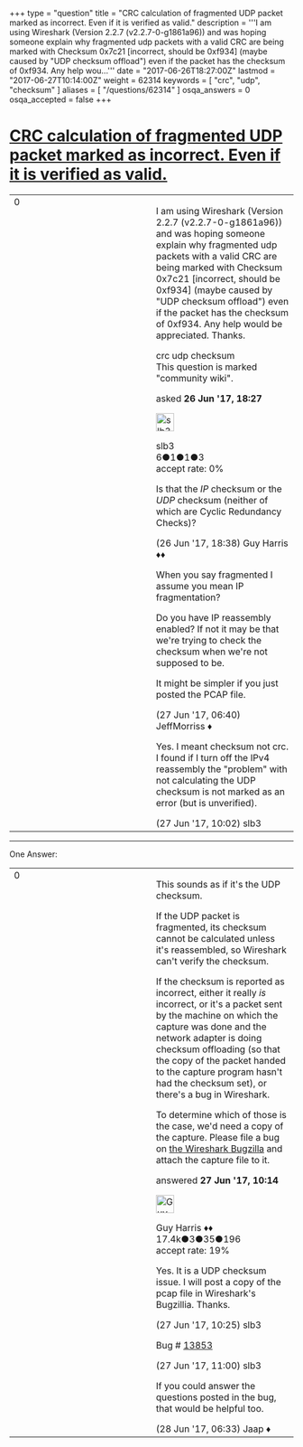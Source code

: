 +++
type = "question"
title = "CRC calculation of fragmented UDP packet marked as incorrect. Even if it is verified as valid."
description = '''I am using Wireshark (Version 2.2.7 (v2.2.7-0-g1861a96)) and was hoping someone explain why fragmented udp packets with a valid CRC are being marked with Checksum 0x7c21 [incorrect, should be 0xf934] (maybe caused by &quot;UDP checksum offload&quot;) even if the packet has the checksum of 0xf934. Any help wou...'''
date = "2017-06-26T18:27:00Z"
lastmod = "2017-06-27T10:14:00Z"
weight = 62314
keywords = [ "crc", "udp", "checksum" ]
aliases = [ "/questions/62314" ]
osqa_answers = 0
osqa_accepted = false
+++

<div class="headNormal">

# [CRC calculation of fragmented UDP packet marked as incorrect. Even if it is verified as valid.](/questions/62314/crc-calculation-of-fragmented-udp-packet-marked-as-incorrect-even-if-it-is-verified-as-valid)

</div>

<div id="main-body">

<div id="askform">

<table id="question-table" style="width:100%;"><colgroup><col style="width: 50%" /><col style="width: 50%" /></colgroup><tbody><tr class="odd"><td style="width: 30px; vertical-align: top"><div class="vote-buttons"><div id="post-62314-score" class="post-score" title="current number of votes">0</div><div id="favorite-count" class="favorite-count"></div></div></td><td><div id="item-right"><div class="question-body"><p>I am using Wireshark (Version 2.2.7 (v2.2.7-0-g1861a96)) and was hoping someone explain why fragmented udp packets with a valid CRC are being marked with Checksum 0x7c21 [incorrect, should be 0xf934] (maybe caused by "UDP checksum offload") even if the packet has the checksum of 0xf934. Any help would be appreciated. Thanks.</p></div><div id="question-tags" class="tags-container tags">crc udp checksum</div><div id="question-controls" class="post-controls"><div class="community-wiki">This question is marked "community wiki".</div></div><div class="post-update-info-container"><div class="post-update-info post-update-info-user"><p>asked <strong>26 Jun '17, 18:27</strong></p><img src="https://secure.gravatar.com/avatar/74e62b7b08522dfffcf3318af951ae3c?s=32&amp;d=identicon&amp;r=g" class="gravatar" width="32" height="32" alt="slb3&#39;s gravatar image" /><p>slb3<br />
<span class="score" title="6 reputation points">6</span><span title="1 badges"><span class="badge1">●</span><span class="badgecount">1</span></span><span title="1 badges"><span class="silver">●</span><span class="badgecount">1</span></span><span title="3 badges"><span class="bronze">●</span><span class="badgecount">3</span></span><br />
<span class="accept_rate" title="Rate of the user&#39;s accepted answers">accept rate:</span> <span title="slb3 has no accepted answers">0%</span></p></div></div><div id="comments-container-62314" class="comments-container"><span id="62315"></span><div id="comment-62315" class="comment"><div id="post-62315-score" class="comment-score"></div><div class="comment-text"><p>Is that the <em>IP</em> checksum or the <em>UDP</em> checksum (neither of which are Cyclic Redundancy Checks)?</p></div><div id="comment-62315-info" class="comment-info"><span class="comment-age">(26 Jun '17, 18:38)</span> Guy Harris ♦♦</div></div><span id="62334"></span><div id="comment-62334" class="comment"><div id="post-62334-score" class="comment-score"></div><div class="comment-text"><p>When you say fragmented I assume you mean IP fragmentation?</p><p>Do you have IP reassembly enabled? If not it may be that we're trying to check the checksum when we're not supposed to be.</p><p>It might be simpler if you just posted the PCAP file.</p></div><div id="comment-62334-info" class="comment-info"><span class="comment-age">(27 Jun '17, 06:40)</span> JeffMorriss ♦</div></div><span id="62340"></span><div id="comment-62340" class="comment"><div id="post-62340-score" class="comment-score"></div><div class="comment-text"><p>Yes. I meant checksum not crc. I found if I turn off the IPv4 reassembly the "problem" with not calculating the UDP checksum is not marked as an error (but is unverified).</p></div><div id="comment-62340-info" class="comment-info"><span class="comment-age">(27 Jun '17, 10:02)</span> slb3</div></div></div><div id="comment-tools-62314" class="comment-tools"></div><div class="clear"></div><div id="comment-62314-form-container" class="comment-form-container"></div><div class="clear"></div></div></td></tr></tbody></table>

------------------------------------------------------------------------

<div class="tabBar">

<span id="sort-top"></span>

<div class="headQuestions">

One Answer:

</div>

</div>

<span id="62342"></span>

<div id="answer-container-62342" class="answer">

<table style="width:100%;"><colgroup><col style="width: 50%" /><col style="width: 50%" /></colgroup><tbody><tr class="odd"><td style="width: 30px; vertical-align: top"><div class="vote-buttons"><div id="post-62342-score" class="post-score" title="current number of votes">0</div></div></td><td><div class="item-right"><div class="answer-body"><p>This sounds as if it's the UDP checksum.</p><p>If the UDP packet is fragmented, its checksum cannot be calculated unless it's reassembled, so Wireshark can't verify the checksum.</p><p>If the checksum is reported as incorrect, either it really <em>is</em> incorrect, or it's a packet sent by the machine on which the capture was done and the network adapter is doing checksum offloading (so that the copy of the packet handed to the capture program hasn't had the checksum set), or there's a bug in Wireshark.</p><p>To determine which of those is the case, we'd need a copy of the capture. Please file a bug on <a href="http://bugs.wireshark.org/">the Wireshark Bugzilla</a> and attach the capture file to it.</p></div><div class="answer-controls post-controls"></div><div class="post-update-info-container"><div class="post-update-info post-update-info-user"><p>answered <strong>27 Jun '17, 10:14</strong></p><img src="https://secure.gravatar.com/avatar/f93de7000747ab5efb5acd3034b2ebd7?s=32&amp;d=identicon&amp;r=g" class="gravatar" width="32" height="32" alt="Guy%20Harris&#39;s gravatar image" /><p>Guy Harris ♦♦<br />
<span class="score" title="17443 reputation points"><span>17.4k</span></span><span title="3 badges"><span class="badge1">●</span><span class="badgecount">3</span></span><span title="35 badges"><span class="silver">●</span><span class="badgecount">35</span></span><span title="196 badges"><span class="bronze">●</span><span class="badgecount">196</span></span><br />
<span class="accept_rate" title="Rate of the user&#39;s accepted answers">accept rate:</span> <span title="Guy Harris has 216 accepted answers">19%</span></p></div></div><div id="comments-container-62342" class="comments-container"><span id="62343"></span><div id="comment-62343" class="comment"><div id="post-62343-score" class="comment-score"></div><div class="comment-text"><p>Yes. It is a UDP checksum issue. I will post a copy of the pcap file in Wireshark's Bugzillia. Thanks.</p></div><div id="comment-62343-info" class="comment-info"><span class="comment-age">(27 Jun '17, 10:25)</span> slb3</div></div><span id="62344"></span><div id="comment-62344" class="comment"><div id="post-62344-score" class="comment-score"></div><div class="comment-text"><p>Bug # <a href="https://bugs.wireshark.org/bugzilla/show_bug.cgi?id=13853">13853</a></p></div><div id="comment-62344-info" class="comment-info"><span class="comment-age">(27 Jun '17, 11:00)</span> slb3</div></div><span id="62356"></span><div id="comment-62356" class="comment"><div id="post-62356-score" class="comment-score"></div><div class="comment-text"><p>If you could answer the questions posted in the bug, that would be helpful too.</p></div><div id="comment-62356-info" class="comment-info"><span class="comment-age">(28 Jun '17, 06:33)</span> Jaap ♦</div></div></div><div id="comment-tools-62342" class="comment-tools"></div><div class="clear"></div><div id="comment-62342-form-container" class="comment-form-container"></div><div class="clear"></div></div></td></tr></tbody></table>

</div>

<div class="paginator-container-left">

</div>

</div>

</div>

